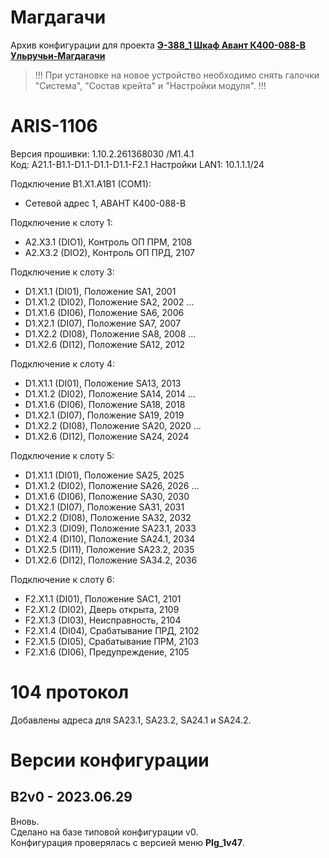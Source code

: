 ﻿Магдагачи
=========

Архив конфигурации для проекта **[Э-388_1 Шкаф Авант К400-088-В Ульручьи-Магдагачи](Э-388_1_Шкаф_Авант_К400-088-В_Ульручьи-Магдагачи.pdf)**

> !!! При установке на новое устройство необходимо снять галочки "Система", "Состав крейта" и "Настройки модуля". !!!


# ARIS-1106

Версия прошивки: 1.10.2.261368030 /M1.4.1  
Код: A21.1-B1.1-D1.1-D1.1-D1.1-F2.1
Настройки LAN1: 10.1.1.1/24

Подключение B1.X1.A1B1 (COM1):
- Сетевой адрес 1, АВАНТ К400-088-В

Подключение к слоту 1:
- A2.X3.1 (DIO1), Контроль ОП ПРМ, 2108
- A2.X3.2 (DIO2), Контроль ОП ПРД, 2107

Подключение к слоту 3:
- D1.X1.1 (DI01), Положение SA1, 2001
- D1.X1.2 (DI02), Положение SA2, 2002
...
- D1.X1.6 (DI06), Положение SA6, 2006
- D1.X2.1 (DI07), Положение SA7, 2007
- D1.X2.2 (DI08), Положение SA8, 2008
...
- D1.X2.6 (DI12), Положение SA12, 2012

Подключение к слоту 4:
- D1.X1.1 (DI01), Положение SA13, 2013
- D1.X1.2 (DI02), Положение SA14, 2014
...
- D1.X1.6 (DI06), Положение SA18, 2018
- D1.X2.1 (DI07), Положение SA19, 2019
- D1.X2.2 (DI08), Положение SA20, 2020
...
- D1.X2.6 (DI12), Положение SA24, 2024

Подключение к слоту 5:
- D1.X1.1 (DI01), Положение SA25, 2025
- D1.X1.2 (DI02), Положение SA26, 2026
...
- D1.X1.6 (DI06), Положение SA30, 2030
- D1.X2.1 (DI07), Положение SA31, 2031
- D1.X2.2 (DI08), Положение SA32, 2032
- D1.X2.3 (DI09), Положение SA23.1, 2033
- D1.X2.4 (DI10), Положение SA24.1, 2034
- D1.X2.5 (DI11), Положение SA23.2, 2035
- D1.X2.6 (DI12), Положение SA34.2, 2036

Подключение к слоту 6:
- F2.X1.1 (DI01), Положение SAC1, 2101
- F2.X1.2 (DI02), Дверь открыта, 2109
- F2.X1.3 (DI03), Неисправность, 2104
- F2.X1.4 (DI04), Срабатывание ПРД, 2102
- F2.X1.5 (DI05), Срабатывание ПРМ, 2103
- F2.X1.6 (DI06), Предупреждение, 2105


# 104 протокол

Добавлены адреса для SA23.1, SA23.2, SA24.1 и SA24.2.


# Версии конфигурации

## B2v0 - 2023.06.29

Вновь.  
Сделано на базе типовой конфигурации v0.  
Конфигурация проверялась с версией меню **PIg_1v47**.

